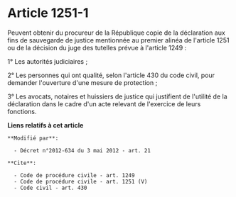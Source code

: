 # Article 1251-1

Peuvent obtenir du procureur de la République copie de la déclaration aux fins de sauvegarde de justice mentionnée au premier
alinéa de l'article 1251 ou de la décision du juge des tutelles prévue à l'article 1249 : 

1° Les autorités judiciaires ; 

2° Les personnes qui ont qualité, selon l'article 430 du code civil, pour demander l'ouverture d'une mesure de protection ; 

3° Les avocats, notaires et huissiers de justice qui justifient de l'utilité de la déclaration dans le cadre d'un acte
relevant de l'exercice de leurs fonctions.

**Liens relatifs à cet article**

	**Modifié par**:

	  - Décret n°2012-634 du 3 mai 2012 - art. 21

	**Cite**:

	  - Code de procédure civile - art. 1249
	  - Code de procédure civile - art. 1251 (V)
	  - Code civil - art. 430
